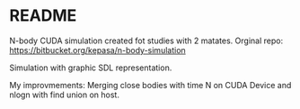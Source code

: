 # README
N-body  CUDA simulation created fot studies with 2 matates.
Orginal repo: https://bitbucket.org/kepasa/n-body-simulation 

Simulation with graphic SDL representation.

My improvmements:
Merging close bodies with time N on CUDA Device and nlogn with find union on host.
  

